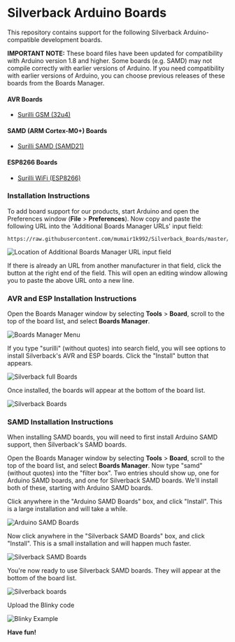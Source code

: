 # Silverback Arduino Boards

This repository contains support for the following Silverback Arduino-compatible development boards.

**IMPORTANT NOTE:** These board files have been updated for compatibility with Arduino version 1.8 and higher. Some boards (e.g. SAMD) may not compile correctly with earlier versions of Arduino. If you need compatibility with earlier versions of Arduino, you can choose previous releases of these boards from the Boards Manager.

#### AVR Boards

* [Surilli GSM (32u4)](https://www.surilli.io)

#### SAMD (ARM Cortex-M0+) Boards

* [Surilli SAMD (SAMD21)](https://www.surilli.io)

#### ESP8266 Boards

* [Surilli WiFi (ESP8266)](https://www.surilli.io)

### Installation Instructions

To add board support for our products, start Arduino and open the Preferences window (**File** > **Preferences**). Now copy and paste the following URL into the 'Additional Boards Manager URLs' input field:

	https://raw.githubusercontent.com/mumair1k992/Silverback_Boards/master/package_surilli.io_index.json

![Location of Additional Boards Manager URL input field](prefs-arrow.png)

If there is already an URL from another manufacturer in that field, click the button at the right end of the field. This will open an editing window allowing you to paste the above URL onto a new line.

### AVR and ESP Installation Instructions

Open the Boards Manager window by selecting **Tools** > **Board**, scroll to the top of the board list, and select **Boards Manager**.

![Boards Manager Menu](manager-menu.png)

If you type "surilli" (without quotes) into search field, you will see options to install Silverback's AVR and ESP boards. Click the "Install" button that appears. 

![Silverback full Boards](install.png)

Once installed, the boards will appear at the bottom of the board list.

![Silverback Boards](surilliboards.png)

### SAMD Installation Instructions

When installing SAMD boards, you will need to first install Arduino SAMD support, then Silverback's SAMD boards.

Open the Boards Manager window by selecting **Tools** > **Board**, scroll to the top of the board list, and select **Boards Manager**. Now type "samd" (without quotes) into the "filter box". Two entries should show up, one for Arduino SAMD boards, and one for Silverback SAMD boards. We'll install both of these, starting with Arduino SAMD boards.

Click anywhere in the "Arduino SAMD Boards" box, and click "Install". This is a large installation and will take a while.

![Arduino SAMD Boards](manager-arrow.png)

Now click anywhere in the "Silverback SAMD Boards" box, and click "Install". This is a small installation and will happen much faster.

![Silverback SAMD Boards](manager-arrow2.png)

You're now ready to use Silverback SAMD boards. They will appear at the bottom of the board list.

![Silverback boards](full-boards.png)

 Upload the Blinky code
 
 ![Blinky Example](example.png)
 
**Have fun!**<br>
